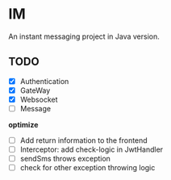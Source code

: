 # IM
An instant messaging project in Java version.

## TODO
- [x] Authentication
- [x] GateWay
- [x] Websocket
- [ ] Message

**optimize**
- [ ] Add return information to the frontend
- [ ] Interceptor: add check-logic in JwtHandler 
- [ ] sendSms throws exception
- [ ] check for other exception throwing logic 